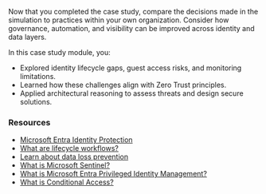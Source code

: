 
Now that you completed the case study, compare the decisions made in the simulation to practices within your own organization. Consider how governance, automation, and visibility can be improved across identity and data layers.

In this case study module, you:

- Explored identity lifecycle gaps, guest access risks, and monitoring limitations.
- Learned how these challenges align with Zero Trust principles.
- Applied architectural reasoning to assess threats and design secure solutions.

### Resources

- [Microsoft Entra Identity Protection](/entra/id-protection/overview-identity-protection)
- [What are lifecycle workflows?](/entra/id-governance/what-are-lifecycle-workflows)
- [Learn about data loss prevention](/microsoft-365/compliance/dlp-learn-about-dlp)
- [What is Microsoft Sentinel?](/azure/sentinel/overview)
- [What is Microsoft Entra Privileged Identity Management?](/entra/id-governance/privileged-identity-management/pim-configure)
- [What is Conditional Access?](/azure/active-directory/conditional-access/overview)




